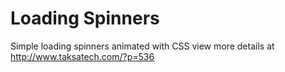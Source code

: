# Loading Spinners

Simple loading spinners animated with CSS view more details at http://www.taksatech.com/?p=536 
